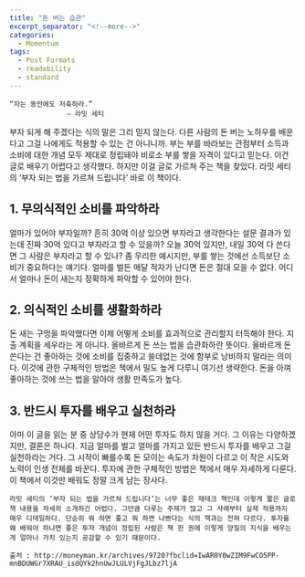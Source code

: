```yaml
---
title: "돈 버는 습관"
excerpt_separator: "<!--more-->"
categories:
  - Momentum
tags:
  - Post Formats
  - readability
  - standard
---
```

```
“자는 동안에도 저축하라.”
              – 라밋 세티
```
부자 되게 해 주겠다는 식의 말은 그리 믿지 않는다. 다른 사람의 돈 버는 노하우를 배운다고 그걸 나에게도 적용할 수 있는 건 아니니까. 부는 부를 바라보는 관점부터 소득과 소비에 대한 개념 모두 제대로 정립돼야 비로소 부를 쌓을 자격이 있다고 믿는다. 이건 글로 배우기 어렵다고 생각했다. 하지만 이걸 글로 가르쳐 주는 책을 찾았다. 라밋 세티의 ‘부자 되는 법을 가르쳐 드립니다’ 바로 이 책이다.

## 1. 무의식적인 소비를 파악하라
얼마가 있어야 부자일까? 흔히 30억 이상 있으면 부자라고 생각한다는 설문 결과가 있는데 진짜 30억 있다고 부자라고 할 수 있을까? 오늘 30억 있지만, 내일 30억 다 쓴다면 그 사람은 부자라고 할 수 있나? 좀 무리한 예시지만, 부를 쌓는 것에선 소득보단 소비가 중요하다는 얘기다. 얼마를 벌든 매달 적자가 난다면 돈은 절대 모을 수 없다. 어디서 얼마나 돈이 새는지 정확하게 파악할 수 있어야 한다.

## 2. 의식적인 소비를 생활화하라
돈 새는 구멍을 파악했다면 이제 어떻게 소비를 효과적으로 관리할지 터득해야 한다. 지출 계획을 세우라는 게 아니다. 올바르게 돈 쓰는 법을 습관화하란 뜻이다. 올바르게 돈 쓴다는 건 좋아하는 것에 소비를 집중하고 쓸데없는 것에 함부로 낭비하지 말라는 의미다. 이것에 관한 구체적인 방법은 책에서 밀도 높게 다루니 여기선 생략한다. 돈을 아껴 좋아하는 것에 쓰는 법을 알아야 생활 만족도가 높다.

## 3. 반드시 투자를 배우고 실천하라
아마 이 글을 읽는 분 중 상당수가 현재 어떤 투자도 하지 않을 거다. 그 이유는 다양하겠지만, 결론은 하나다. 지금 얼마를 벌고 얼마를 가지고 있든 반드시 투자를 배우고 그걸 실천하라는 거다. 그 시작이 빠를수록 돈 모이는 속도가 차원이 다르고 이 작은 시도와 노력이 인생 전체를 바꾼다. 투자에 관한 구체적인 방법은 책에서 매우 자세하게 다룬다. 이 책에서 이것만 배워도 정말 크게 남는 장사다.

```
라밋 세티의 ‘부자 되는 법을 가르쳐 드립니다’는 너무 좋은 재테크 책인데 이렇게 짧은 글로 책 내용을 자세히 소개하긴 어렵다. 그만큼 다루는 주제가 많고 그 사례부터 실제 적용까지 매우 디테일하다. 단순히 뭐 하면 좋고 뭐 하면 나쁘다는 식의 책과는 전혀 다르다. 투자를 왜 배워야 하냐면 좋은 투자 개념이 정립된 사람은 책 한 권에 이렇게 양질의 지식을 배우는 게 얼마나 가치 있는지 공감할 수 있기 때문이다.

출처 : http://moneyman.kr/archives/9720?fbclid=IwAR0Y0wZIM9FwCO5PP-mnBDUWGr7XRAU_isdQYk2hnUwJLULVjFgJLbz7ljA
```